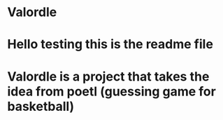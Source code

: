 # Valordle
# Hello testing this is the readme file

# Valordle is a project that takes the idea from poetl (guessing game for basketball)
